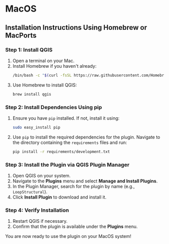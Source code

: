 # MacOS

## Installation Instructions Using Homebrew or MacPorts

### Step 1: Install QGIS
1. Open a terminal on your Mac.
2. Install Homebrew if you haven't already:
   ```bash
   /bin/bash -c "$(curl -fsSL https://raw.githubusercontent.com/Homebrew/install/HEAD/install.sh)"
   ```
3. Use Homebrew to install QGIS:
   ```bash
   brew install qgis
   ```
   
### Step 2: Install Dependencies Using pip
1. Ensure you have `pip` installed. If not, install it using:
   ```bash
   sudo easy_install pip
   ```
2. Use `pip` to install the required dependencies for the plugin. Navigate to the directory containing the `requirements` files and run:
   ```bash
   pip install -r requirements/development.txt
   ```

### Step 3: Install the Plugin via QGIS Plugin Manager
1. Open QGIS on your system.
2. Navigate to the **Plugins** menu and select **Manage and Install Plugins**.
3. In the Plugin Manager, search for the plugin by name (e.g., `LoopStructural`).
4. Click **Install Plugin** to download and install it.

### Step 4: Verify Installation
1. Restart QGIS if necessary.
2. Confirm that the plugin is available under the **Plugins** menu.

You are now ready to use the plugin on your MacOS system!